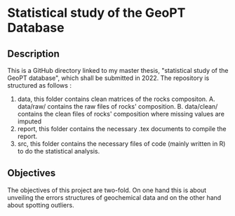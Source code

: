 
# Statistical study of the GeoPT Database
## Description
This is a GitHub directory linked to my master thesis, "statistical study of the GeoPT database", which shall be submitted in 2022. The repository is structured as follows :

1. data, this folder contains clean matrices of the rocks compositon.
  A. data/raw/ contains the raw files of rocks' composition.
  B. data/clean/ contains the clean files of rocks' composition where missing values are imputed
3. report, this folder contains the necessary .tex documents to compile the report.
4. src, this folder contains the necessary files of code (mainly written in R) to do the statistical analysis. 


## Objectives

The objectives of this project are two-fold. On one hand this is about unveiling the errors structures of geochemical data and on the other hand about spotting outliers. 
